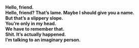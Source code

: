 <h4 align="left">Hello, friend.<br>Hello, friend? That’s lame. Maybe I should give you a name.<br>But that’s a slippery slope.<br>You’re only in my head.<br>We have to remember that.<br>Shit. It’s actually happened.<br>I’m talking to an imaginary person.</h4>
